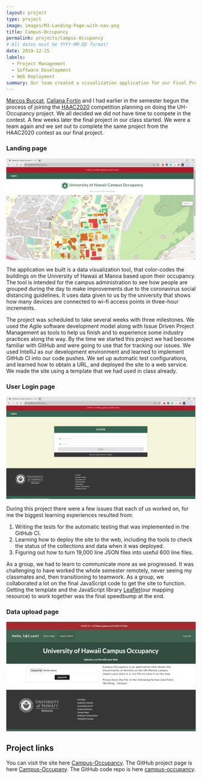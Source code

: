 ```yaml
---
layout: project
type: project
image: images/M3-Landing-Page-with-nav.png
title: Campus-Occupancy
permalink: projects/Campus-Occupancy
# All dates must be YYYY-MM-DD format!
date: 2019-12-15
labels:
  - Project Management
  - Software Development
  - Web Deployment
summary: Our team created a visualization application for our Final Project submission.
---
```


[Marcos Buccat](https://buccatm.github.io/), [Caliana Fortin](https://calianafortin.github.io/) and I had earlier in the semester begun the process of joining the [HAAC2020](https://hacc.hawaii.gov/) competition planning on doing the UH-Occupancy project.  We all decided we did not have time to compete in the contest.  A few weeks later the final project in our class started. We were a team again and we set out to complete the same project from the HAAC2020 contest as our final project.

### Landing page
<div class="ui medium rounded images">
  <img class="ui image" src="../images/M3-Landing-Page-with-nav.png">
</div>

The application we built is a data visualization tool, that color-codes the buildings on the University of Hawaii at Manoa based upon their occupancy.  The tool is intended for the campus administration to see how people are grouped during the day to make improvements due to the coronavirus social distancing guidelines.  It uses data given to us by the university that shows how many devices are connected to wi-fi access points in three-hour increments.

The project was scheduled to take several weeks with three milestones.  We used the Agile software development model along with Issue Driven Project Management as tools to help us finish and to experience some industry practices along the way.  By the time we started this project we had become familiar with GitHub and were going to use that for tracking our issues.  We used IntelliJ as our development environment and learned to implement GitHub CI into our code pushes. We set up automatic test configurations, and learned how to obtain a URL, and deployed the site to a web service.  We made the site using a template that we had used in class already.

### User Login page
<div class="ui medium rounded images">
  <img class="ui image" src="../images/M3-Login-page.png">
</div>

During this project there were a few issues that each of us worked on, for me the biggest learning experiences resulted from:
1) Writing the tests for the automatic testing that was implemented in the GitHub CI.
2) Learning how to deploy the site to the web, including the tools to check the status of the collections and data when it was deployed.
3) Figuring out how to turn 19,000 line JSON files into useful 600 line files.

As a group, we had to learn to communicate more as we progressed.  It was challenging to have worked the whole semester remotely, never seeing my classmates and, then transitioning to teamwork.  As a group, we collaborated a lot on the final JavaScript code to get the site to function.  Getting the template and the JavaScript library [Leaflet](https://leafletjs.com/reference-1.7.1.html)(our mapping resource) to work together was the final speedbump at the end.

### Data upload page
<div class="ui medium rounded images">
  <img class="ui image" src="../images/M3-Edit-page-datas.png">
</div>


## Project links
You can visit the site here [Campus-Occupancy](https://campus-occupancy.top/#/).
The GitHub project page is here [Campus-Occupany](https://campus-occupancy.github.io/).
The GitHub code repo is here [campus-occupancy](https://github.com/campus-occupancy/campus-occupancy).

